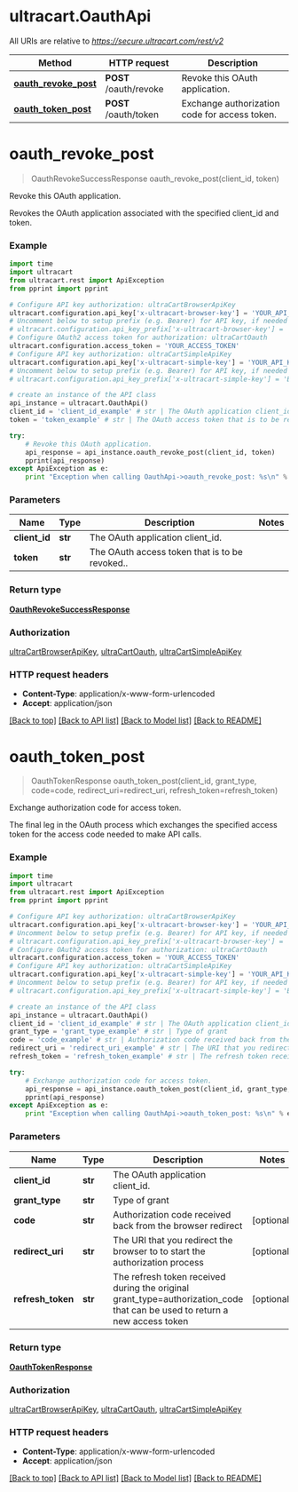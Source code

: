 # ultracart.OauthApi

All URIs are relative to *https://secure.ultracart.com/rest/v2*

Method | HTTP request | Description
------------- | ------------- | -------------
[**oauth_revoke_post**](OauthApi.md#oauth_revoke_post) | **POST** /oauth/revoke | Revoke this OAuth application.
[**oauth_token_post**](OauthApi.md#oauth_token_post) | **POST** /oauth/token | Exchange authorization code for access token.


# **oauth_revoke_post**
> OauthRevokeSuccessResponse oauth_revoke_post(client_id, token)

Revoke this OAuth application.

Revokes the OAuth application associated with the specified client_id and token. 

### Example 
```python
import time
import ultracart
from ultracart.rest import ApiException
from pprint import pprint

# Configure API key authorization: ultraCartBrowserApiKey
ultracart.configuration.api_key['x-ultracart-browser-key'] = 'YOUR_API_KEY'
# Uncomment below to setup prefix (e.g. Bearer) for API key, if needed
# ultracart.configuration.api_key_prefix['x-ultracart-browser-key'] = 'Bearer'
# Configure OAuth2 access token for authorization: ultraCartOauth
ultracart.configuration.access_token = 'YOUR_ACCESS_TOKEN'
# Configure API key authorization: ultraCartSimpleApiKey
ultracart.configuration.api_key['x-ultracart-simple-key'] = 'YOUR_API_KEY'
# Uncomment below to setup prefix (e.g. Bearer) for API key, if needed
# ultracart.configuration.api_key_prefix['x-ultracart-simple-key'] = 'Bearer'

# create an instance of the API class
api_instance = ultracart.OauthApi()
client_id = 'client_id_example' # str | The OAuth application client_id.
token = 'token_example' # str | The OAuth access token that is to be revoked..

try: 
    # Revoke this OAuth application.
    api_response = api_instance.oauth_revoke_post(client_id, token)
    pprint(api_response)
except ApiException as e:
    print "Exception when calling OauthApi->oauth_revoke_post: %s\n" % e
```

### Parameters

Name | Type | Description  | Notes
------------- | ------------- | ------------- | -------------
 **client_id** | **str**| The OAuth application client_id. | 
 **token** | **str**| The OAuth access token that is to be revoked.. | 

### Return type

[**OauthRevokeSuccessResponse**](OauthRevokeSuccessResponse.md)

### Authorization

[ultraCartBrowserApiKey](../README.md#ultraCartBrowserApiKey), [ultraCartOauth](../README.md#ultraCartOauth), [ultraCartSimpleApiKey](../README.md#ultraCartSimpleApiKey)

### HTTP request headers

 - **Content-Type**: application/x-www-form-urlencoded
 - **Accept**: application/json

[[Back to top]](#) [[Back to API list]](../README.md#documentation-for-api-endpoints) [[Back to Model list]](../README.md#documentation-for-models) [[Back to README]](../README.md)

# **oauth_token_post**
> OauthTokenResponse oauth_token_post(client_id, grant_type, code=code, redirect_uri=redirect_uri, refresh_token=refresh_token)

Exchange authorization code for access token.

The final leg in the OAuth process which exchanges the specified access token for the access code needed to make API calls. 

### Example 
```python
import time
import ultracart
from ultracart.rest import ApiException
from pprint import pprint

# Configure API key authorization: ultraCartBrowserApiKey
ultracart.configuration.api_key['x-ultracart-browser-key'] = 'YOUR_API_KEY'
# Uncomment below to setup prefix (e.g. Bearer) for API key, if needed
# ultracart.configuration.api_key_prefix['x-ultracart-browser-key'] = 'Bearer'
# Configure OAuth2 access token for authorization: ultraCartOauth
ultracart.configuration.access_token = 'YOUR_ACCESS_TOKEN'
# Configure API key authorization: ultraCartSimpleApiKey
ultracart.configuration.api_key['x-ultracart-simple-key'] = 'YOUR_API_KEY'
# Uncomment below to setup prefix (e.g. Bearer) for API key, if needed
# ultracart.configuration.api_key_prefix['x-ultracart-simple-key'] = 'Bearer'

# create an instance of the API class
api_instance = ultracart.OauthApi()
client_id = 'client_id_example' # str | The OAuth application client_id.
grant_type = 'grant_type_example' # str | Type of grant
code = 'code_example' # str | Authorization code received back from the browser redirect (optional)
redirect_uri = 'redirect_uri_example' # str | The URI that you redirect the browser to to start the authorization process (optional)
refresh_token = 'refresh_token_example' # str | The refresh token received during the original grant_type=authorization_code that can be used to return a new access token (optional)

try: 
    # Exchange authorization code for access token.
    api_response = api_instance.oauth_token_post(client_id, grant_type, code=code, redirect_uri=redirect_uri, refresh_token=refresh_token)
    pprint(api_response)
except ApiException as e:
    print "Exception when calling OauthApi->oauth_token_post: %s\n" % e
```

### Parameters

Name | Type | Description  | Notes
------------- | ------------- | ------------- | -------------
 **client_id** | **str**| The OAuth application client_id. | 
 **grant_type** | **str**| Type of grant | 
 **code** | **str**| Authorization code received back from the browser redirect | [optional] 
 **redirect_uri** | **str**| The URI that you redirect the browser to to start the authorization process | [optional] 
 **refresh_token** | **str**| The refresh token received during the original grant_type&#x3D;authorization_code that can be used to return a new access token | [optional] 

### Return type

[**OauthTokenResponse**](OauthTokenResponse.md)

### Authorization

[ultraCartBrowserApiKey](../README.md#ultraCartBrowserApiKey), [ultraCartOauth](../README.md#ultraCartOauth), [ultraCartSimpleApiKey](../README.md#ultraCartSimpleApiKey)

### HTTP request headers

 - **Content-Type**: application/x-www-form-urlencoded
 - **Accept**: application/json

[[Back to top]](#) [[Back to API list]](../README.md#documentation-for-api-endpoints) [[Back to Model list]](../README.md#documentation-for-models) [[Back to README]](../README.md)


